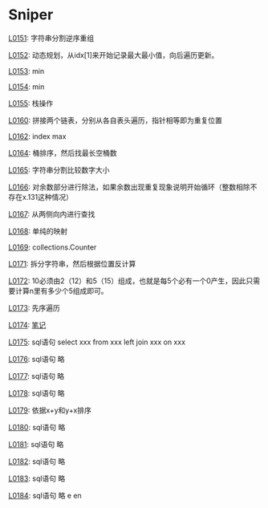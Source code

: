 # Sniper
[L0151](https://leetcode-cn.com/problems/reverse-words-in-a-string/): 字符串分割逆序重组

[L0152](https://leetcode-cn.com/problems/maximum-product-subarray/): 动态规划，从idx[1]来开始记录最大最小值，向后遍历更新。

[L0153](https://leetcode-cn.com/problems/find-minimum-in-rotated-sorted-array/): min

[L0154](https://leetcode-cn.com/problems/find-minimum-in-rotated-sorted-array-ii/): min

[L0155](https://leetcode-cn.com/problems/min-stack/): 栈操作

[L0160](https://leetcode-cn.com/problems/min-stack/): 拼接两个链表，分别从各自表头遍历，指针相等即为重复位置

[L0162](https://leetcode-cn.com/problems/find-peak-element/): index max

[L0164](https://leetcode-cn.com/problems/maximum-gap/): 桶排序，然后找最长空桶数

[L0165](https://leetcode-cn.com/problems/compare-version-numbers/): 字符串分割比较数字大小

[L0166](https://leetcode-cn.com/problems/compare-version-numbers/): 对余数部分进行除法，如果余数出现重复现象说明开始循环（整数相除不存在x.131这种情况）

[L0167](https://leetcode-cn.com/problems/two-sum-ii-input-array-is-sorted/): 从两侧向内进行查找

[L0168](https://leetcode-cn.com/problems/excel-sheet-column-title/): 单纯的映射

[L0169](https://leetcode-cn.com/problems/majority-element/): collections.Counter

[L0171](https://leetcode-cn.com/problems/excel-sheet-column-number/): 拆分字符串，然后根据位置反计算

[L0172](https://leetcode-cn.com/problems/factorial-trailing-zeroes/): 10必须由2（12）和5（15）组成，也就是每5个必有一个0产生，因此只需要计算n里有多少个5组成即可。

[L0173](https://leetcode-cn.com/problems/binary-search-tree-iterator/): 先序遍历

[L0174](https://leetcode-cn.com/problems/dungeon-game/): [笔记](http://www.sniper97.cn/index.php/note/algorithm/3481/)

[L0175](https://leetcode-cn.com/problems/combine-two-tables/): sql语句  select xxx from xxx left join xxx on xxx

[L0176](https://leetcode-cn.com/problems/second-highest-salary/): sql语句 略

[L0177](https://leetcode-cn.com/problems/nth-highest-salary/): sql语句 略

[L0178](https://leetcode-cn.com/problems/rank-scores/): sql语句 略

[L0179](https://leetcode-cn.com/problems/largest-number/): 依据x+y和y+x排序

[L0180](https://leetcode-cn.com/problems/consecutive-numbers/): sql语句 略

[L0181](https://leetcode-cn.com/problems/employees-earning-more-than-their-managers): sql语句 略

[L0182](https://leetcode-cn.com/problems/duplicate-emails/submissions/): sql语句 略

[L0183](https://leetcode-cn.com/problems/customers-who-never-order/): sql语句 略

[L0184](https://leetcode-cn.com/problems/department-highest-salary/): sql语句 略
e en 